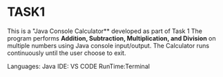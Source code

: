 # TASK1
This is a "Java Console Calculator** developed as part of Task 1
The program performs **Addition, Subtraction, Multiplication, and Division** on multiple numbers using Java console input/output.
The Calculator runs continuously until the user choose to exit.


Languages: Java
IDE: VS CODE
RunTime:Terminal

